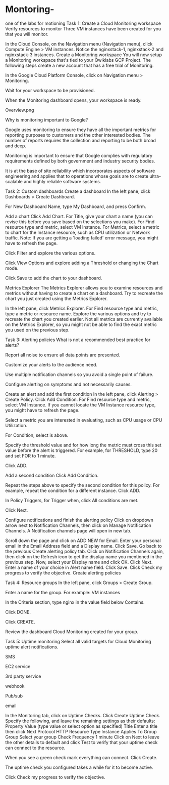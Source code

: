 # Montoring-
one of the labs for motioning 
Task 1: Create a Cloud Monitoring workspace
Verify resources to monitor
Three VM instances have been created for you that you will monitor.

In the Cloud Console, on the Navigation menu (Navigation menu), click Compute Engine > VM instances. Notice the nginxstack-1, nginxstack-2 and nginxstack-3 instances.
Create a Monitoring workspace
You will now setup a Monitoring workspace that's tied to your Qwiklabs GCP Project. The following steps create a new account that has a free trial of Monitoring.

In the Google Cloud Platform Console, click on Navigation menu > Monitoring.

Wait for your workspace to be provisioned.

When the Monitoring dashboard opens, your workspace is ready.

Overview.png

Why is monitoring important to Google?

Google uses monitoring to ensure they have all the important metrics for reporting purposes to customers and the other interested bodies. The number of reports requires the collection and reporting to be both broad and deep.

Monitoring is important to ensure that Google complies with regulatory requirements defined by both government and industry security bodies.

It is at the base of site reliability which incorporates aspects of software engineering and applies that to operations whose goals are to create ultra-scalable and highly reliable software systems.

Task 2: Custom dashboards
Create a dashboard
In the left pane, click Dashboards > Create Dashboard.

For New Dashboard Name, type My Dashboard, and press Confirm.

Add a chart
Click Add Chart.
For Title, give your chart a name (you can revise this before you save based on the selections you make).
For Find resource type and metric, select VM Instance.
For Metrics, select a metric to chart for the Instance resource, such as CPU utilization or Network traffic.
Note: If you are getting a 'loading failed' error message, you might have to refresh the page.

Click Filter and explore the various options.

Click View Options and explore adding a Threshold or changing the Chart mode.

Click Save to add the chart to your dashboard.

Metrics Explorer
The Metrics Explorer allows you to examine resources and metrics without having to create a chart on a dashboard. Try to recreate the chart you just created using the Metrics Explorer.

In the left pane, click Metrics Explorer.
For Find resource type and metric, type a metric or resource name.
Explore the various options and try to recreate the chart you created earlier.
Not all metrics are currently available on the Metrics Explorer, so you might not be able to find the exact metric you used on the previous step.

Task 3: Alerting policies
What is not a recommended best practice for alerts?

Report all noise to ensure all data points are presented.

Customize your alerts to the audience need.

Use multiple notification channels so you avoid a single point of failure.

Configure alerting on symptoms and not necessarily causes.

Create an alert and add the first condition
In the left pane, click Alerting > Create Policy.
Click Add Condition.
For Find resource type and metric, select VM Instance.
If you cannot locate the VM Instance resource type, you might have to refresh the page.

Select a metric you are interested in evaluating, such as CPU usage or CPU Utilization.

For Condition, select is above.

Specify the threshold value and for how long the metric must cross this set value before the alert is triggered. For example, for THRESHOLD, type 20 and set FOR to 1 minute.

Click ADD.

Add a second condition
Click Add Condition.

Repeat the steps above to specify the second condition for this policy. For example, repeat the condition for a different instance. Click ADD.

In Policy Triggers, for Trigger when, click All conditions are met.

Click Next.

Configure notifications and finish the alerting policy
Click on dropdown arrow next to Notification Channels, then click on Manage Notification Channels.
A Notification channels page will open in new tab.

Scroll down the page and click on ADD NEW for Email.
Enter your personal email in the Email Address field and a Display name.
Click Save.
Go back to the previous Create alerting policy tab.
Click on Notification Channels again, then click on the Refresh icon to get the display name you mentioned in the previous step.
Now, select your Display name and click OK.
Click Next.
Enter a name of your choice in Alert name field.
Click Save.
Click Check my progress to verify the objective.
Create alerting policies

Task 4: Resource groups
In the left pane, click Groups > Create Group.

Enter a name for the group. For example: VM instances

In the Criteria section, type nginx in the value field below Contains.

Click DONE.

Click CREATE.

Review the dashboard Cloud Monitoring created for your group.

Task 5: Uptime monitoring
Select all valid targets for Cloud Monitoring uptime alert notifications.

SMS

EC2 service

3rd party service

webhook

Pub/sub

email

In the Monitoring tab, click on Uptime Checks.
Click Create Uptime Check.
Specify the following, and leave the remaining settings as their defaults:
Property	Value (type value or select option as specified)
Title	Enter a title then click Next
Protocol	HTTP
Resource Type	Instance
Applies To	Group
Group	Select your group
Check Frequency	1 minute
Click on Next to leave the other details to default and click Test to verify that your uptime check can connect to the resource.

When you see a green check mark everything can connect. Click Create.

The uptime check you configured takes a while for it to become active.

Click Check my progress to verify the objective.
